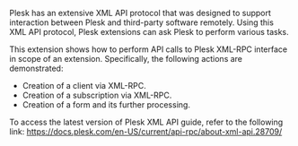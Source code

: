 Plesk has an extensive XML API protocol that was designed to support interaction between Plesk and third-party software remotely. Using this XML API protocol, Plesk extensions can ask Plesk to perform various tasks.

This extension shows how to perform API calls to Plesk XML-RPC interface in scope of an extension. Specifically, the following actions are demonstrated:

* Creation of a client via XML-RPC.
* Creation of a subscription via XML-RPC.
* Creation of a form and its further processing.

To access the latest version of Plesk XML API guide, refer to the following link: https://docs.plesk.com/en-US/current/api-rpc/about-xml-api.28709/
